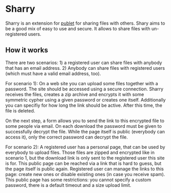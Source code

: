 # Sharry

Sharry is an extension for [publet](https://eknet.org/main/projects/publet/) 
for sharing files with others. Shary aims to be a good mix of easy to use and 
secure. It allows to share files with un-registered users.


## How it works

There are two scenarios: 1) a registered user can share files with anybody that
has an email address. 2) Anybody can share files with registered users (which 
must have a valid email address, too).

For scenario 1): On a web site you can upload some files together with a 
password. The site should be accessed using a secure connection. Sharry receives 
the files, creates a zip archive and encrypts it with some symmetric cypher using 
a given password or creates one itself. Additionally you can specifiy for how 
long the link should be active. After this time, the file is deleted.

On the next step, a form allows you to send the link to this encrypted file to 
some people via email. On each download the password must be given to successfully
decrypt the file. While the page itself is public (everybody can access it), only 
the correct password can decrypt the file.

For scenario 2): A registered user has a personal page, that can be used by
everybody to upload files. Those files are zipped and encrypted like in scenario
1, but the download link is only sent to the registered user this site is for. 
This public page can be reached via a link that is hard to guess, but the page
itself is public again. Registered user can manage the links to this page: create
new ones or disable existing ones (in case you receive spam). 
This public page has some restrictions: you cannot specify a custom password, 
there is a default timeout and a size upload limit.
